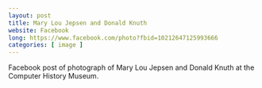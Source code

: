 ```yaml
---
layout: post
title: Mary Lou Jepsen and Donald Knuth
website: Facebook
long: https://www.facebook.com/photo?fbid=10212647125993666
categories: [ image ]
---
```

Facebook post of photograph of Mary Lou Jepsen and Donald Knuth at the Computer
History Museum.